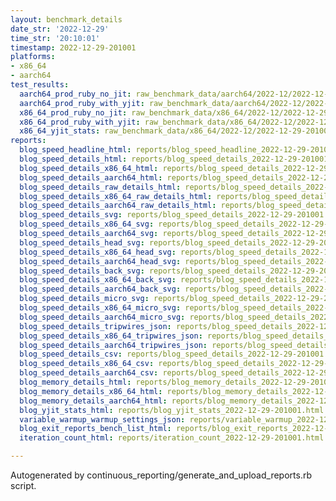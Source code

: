 ```yaml
---
layout: benchmark_details
date_str: '2022-12-29'
time_str: '20:10:01'
timestamp: 2022-12-29-201001
platforms:
- x86_64
- aarch64
test_results:
  aarch64_prod_ruby_no_jit: raw_benchmark_data/aarch64/2022-12/2022-12-29-201001_basic_benchmark_aarch64_prod_ruby_no_jit.json
  aarch64_prod_ruby_with_yjit: raw_benchmark_data/aarch64/2022-12/2022-12-29-201001_basic_benchmark_aarch64_prod_ruby_with_yjit.json
  x86_64_prod_ruby_no_jit: raw_benchmark_data/x86_64/2022-12/2022-12-29-201001_basic_benchmark_x86_64_prod_ruby_no_jit.json
  x86_64_prod_ruby_with_yjit: raw_benchmark_data/x86_64/2022-12/2022-12-29-201001_basic_benchmark_x86_64_prod_ruby_with_yjit.json
  x86_64_yjit_stats: raw_benchmark_data/x86_64/2022-12/2022-12-29-201001_basic_benchmark_x86_64_yjit_stats.json
reports:
  blog_speed_headline_html: reports/blog_speed_headline_2022-12-29-201001.html
  blog_speed_details_html: reports/blog_speed_details_2022-12-29-201001.html
  blog_speed_details_x86_64_html: reports/blog_speed_details_2022-12-29-201001.x86_64.html
  blog_speed_details_aarch64_html: reports/blog_speed_details_2022-12-29-201001.aarch64.html
  blog_speed_details_raw_details_html: reports/blog_speed_details_2022-12-29-201001.raw_details.html
  blog_speed_details_x86_64_raw_details_html: reports/blog_speed_details_2022-12-29-201001.x86_64.raw_details.html
  blog_speed_details_aarch64_raw_details_html: reports/blog_speed_details_2022-12-29-201001.aarch64.raw_details.html
  blog_speed_details_svg: reports/blog_speed_details_2022-12-29-201001.svg
  blog_speed_details_x86_64_svg: reports/blog_speed_details_2022-12-29-201001.x86_64.svg
  blog_speed_details_aarch64_svg: reports/blog_speed_details_2022-12-29-201001.aarch64.svg
  blog_speed_details_head_svg: reports/blog_speed_details_2022-12-29-201001.head.svg
  blog_speed_details_x86_64_head_svg: reports/blog_speed_details_2022-12-29-201001.x86_64.head.svg
  blog_speed_details_aarch64_head_svg: reports/blog_speed_details_2022-12-29-201001.aarch64.head.svg
  blog_speed_details_back_svg: reports/blog_speed_details_2022-12-29-201001.back.svg
  blog_speed_details_x86_64_back_svg: reports/blog_speed_details_2022-12-29-201001.x86_64.back.svg
  blog_speed_details_aarch64_back_svg: reports/blog_speed_details_2022-12-29-201001.aarch64.back.svg
  blog_speed_details_micro_svg: reports/blog_speed_details_2022-12-29-201001.micro.svg
  blog_speed_details_x86_64_micro_svg: reports/blog_speed_details_2022-12-29-201001.x86_64.micro.svg
  blog_speed_details_aarch64_micro_svg: reports/blog_speed_details_2022-12-29-201001.aarch64.micro.svg
  blog_speed_details_tripwires_json: reports/blog_speed_details_2022-12-29-201001.tripwires.json
  blog_speed_details_x86_64_tripwires_json: reports/blog_speed_details_2022-12-29-201001.x86_64.tripwires.json
  blog_speed_details_aarch64_tripwires_json: reports/blog_speed_details_2022-12-29-201001.aarch64.tripwires.json
  blog_speed_details_csv: reports/blog_speed_details_2022-12-29-201001.csv
  blog_speed_details_x86_64_csv: reports/blog_speed_details_2022-12-29-201001.x86_64.csv
  blog_speed_details_aarch64_csv: reports/blog_speed_details_2022-12-29-201001.aarch64.csv
  blog_memory_details_html: reports/blog_memory_details_2022-12-29-201001.html
  blog_memory_details_x86_64_html: reports/blog_memory_details_2022-12-29-201001.x86_64.html
  blog_memory_details_aarch64_html: reports/blog_memory_details_2022-12-29-201001.aarch64.html
  blog_yjit_stats_html: reports/blog_yjit_stats_2022-12-29-201001.html
  variable_warmup_warmup_settings_json: reports/variable_warmup_2022-12-29-201001.warmup_settings.json
  blog_exit_reports_bench_list_html: reports/blog_exit_reports_2022-12-29-201001.bench_list.html
  iteration_count_html: reports/iteration_count_2022-12-29-201001.html

---
```

Autogenerated by continuous_reporting/generate_and_upload_reports.rb script.
